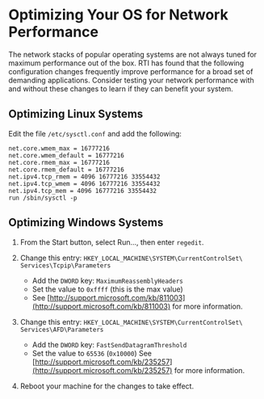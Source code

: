 # Optimizing Your OS for Network Performance

The network stacks of popular operating systems are not always tuned for maximum performance out of the box. RTI has found that the following configuration changes frequently improve performance for a broad set of demanding applications. Consider testing your network performance with and without these changes to learn if they can benefit your system.


## Optimizing Linux Systems

Edit the file `/etc/sysctl.conf` and add the following:

```
net.core.wmem_max = 16777216
net.core.wmem_default = 16777216
net.core.rmem_max = 16777216
net.core.rmem_default = 16777216
net.ipv4.tcp_rmem = 4096 16777216 33554432
net.ipv4.tcp_wmem = 4096 16777216 33554432
net.ipv4.tcp_mem = 4096 16777216 33554432
run /sbin/sysctl -p
```

## Optimizing Windows Systems

1. From the Start button, select Run..., then enter `regedit`.

2. Change this entry: `HKEY_LOCAL_MACHINE\SYSTEM\CurrentControlSet\
Services\Tcpip\Parameters`
    * Add the `DWORD` key: `MaximumReassemblyHeaders`
    * Set the value to `0xffff` (this is the max value)
    * See [http://support.microsoft.com/kb/811003](http://support.microsoft.com/kb/811003) for more information.

3. Change this entry: `HKEY_LOCAL_MACHINE\SYSTEM\CurrentControlSet\
Services\AFD\Parameters`
    * Add the `DWORD` key: `FastSendDatagramThreshold`
    * Set the value to `65536` (`0x10000`)
    See [http://support.microsoft.com/kb/235257](http://support.microsoft.com/kb/235257) for more information.

4. Reboot your machine for the changes to take effect.